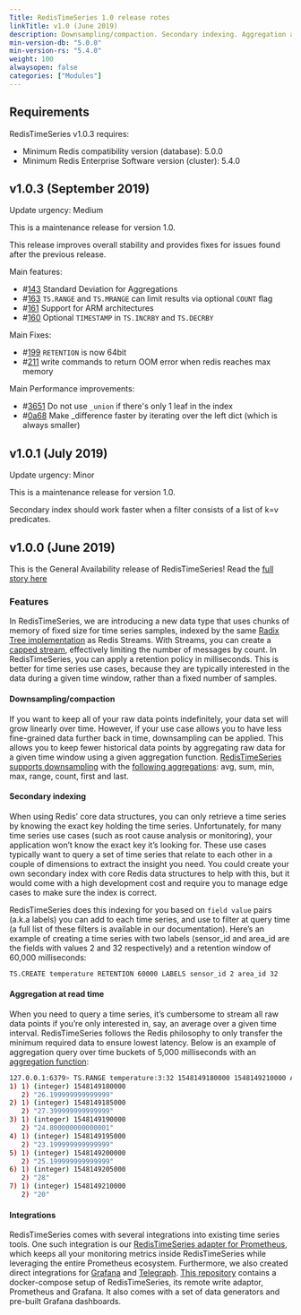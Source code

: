 ```yaml
---
Title: RedisTimeSeries 1.0 release rotes
linkTitle: v1.0 (June 2019)
description: Downsampling/compaction. Secondary indexing. Aggregation at read time. Integration with Prometheus, Grafana, and Telegraph.
min-version-db: "5.0.0"
min-version-rs: "5.4.0"
weight: 100
alwaysopen: false
categories: ["Modules"]
---
```

## Requirements

RedisTimeSeries v1.0.3 requires:

- Minimum Redis compatibility version (database): 5.0.0
- Minimum Redis Enterprise Software version (cluster): 5.4.0

## v1.0.3 (September 2019)

Update urgency: Medium

This is a maintenance release for version 1.0.

This release improves overall stability and provides fixes for issues found after the previous release.

Main features:

- #[143](https://github.com/RedisTimeSeries/RedisTimeSeries/issues/143) Standard Deviation for Aggregations
- #[163](https://github.com/RedisTimeSeries/RedisTimeSeries/issues/163) `TS.RANGE` and `TS.MRANGE` can limit results via optional `COUNT` flag
- #[161](https://github.com/RedisTimeSeries/RedisTimeSeries/issues/161) Support for ARM architectures
- #[160](https://github.com/RedisTimeSeries/RedisTimeSeries/issues/160) Optional `TIMESTAMP` in `TS.INCRBY` and `TS.DECRBY`

Main Fixes:

- #[199](https://github.com/RedisTimeSeries/RedisTimeSeries/issues/199) `RETENTION` is now 64bit
- #[211](https://github.com/RedisTimeSeries/RedisTimeSeries/issues/211) write commands to return OOM error when redis reaches max memory

Main Performance improvements:

- #[3651](https://github.com/RedisTimeSeries/RedisTimeSeries/commit/3651ef8eb65b390e333053b91a64617fc2382f6e) Do not use `_union` if there's only 1 leaf in the index
- #[0a68](https://github.com/RedisTimeSeries/RedisTimeSeries/commit/0a68d4eca95108595ac7dfbae68d3f0371e41470) Make _difference faster by iterating over the left dict (which is always smaller)

## v1.0.1 (July 2019)

Update urgency: Minor

This is a maintenance release for version 1.0.

Secondary index should work faster when a filter consists of a list of k=v predicates.

## v1.0.0 (June 2019)

This is the General Availability release of RedisTimeSeries!  Read the [full story here](https://redislabs.com/blog/redistimeseries-ga-making-4th-dimension-truly-immersive)

### Features

In RedisTimeSeries, we are introducing a new data type that uses chunks of memory of fixed size for time series samples, indexed by the same [Radix Tree implementation](https://github.com/antirez/rax) as Redis Streams. With Streams, you can create a [capped stream](https://redis.io/commands/xadd), effectively limiting the number of messages by count. In RedisTimeSeries, you can apply a retention policy in milliseconds. This is better for time series use cases, because they are typically interested in the data during a given time window, rather than a fixed number of samples.

#### Downsampling/compaction

If you want to keep all of your raw data points indefinitely, your data set will grow linearly over time. However, if your use case allows you to have less fine-grained data further back in time, downsampling can be applied. This allows you to keep fewer historical data points by aggregating raw data for a given time window using a given aggregation function. [RedisTimeSeries supports downsampling](https://oss.redislabs.com/redistimeseries/commands/#tscreaterule) with the [following aggregations](https://oss.redislabs.com/redistimeseries/commands/#tsrange): avg, sum, min, max, range, count, first and last.  

#### Secondary indexing

When using Redis’ core data structures, you can only retrieve a time series by knowing the exact key holding the time series. Unfortunately, for many time series use cases (such as root cause analysis or monitoring), your application won’t know the exact key it’s looking for. These use cases typically want to query a set of time series that relate to each other in a couple of dimensions to extract the insight you need. You could create your own secondary index with core Redis data structures to help with this, but it would come with a high development cost and require you to manage edge cases to make sure the index is correct.

RedisTimeSeries does this indexing for you based on `field value` pairs (a.k.a labels) you can add to each time series, and use to filter at query time (a full list of these filters is available in our documentation). Here’s an example of creating a time series with two labels (sensor_id and area_id are the fields with values 2 and 32 respectively) and a retention window of 60,000 milliseconds:

```sh
TS.CREATE temperature RETENTION 60000 LABELS sensor_id 2 area_id 32
```

#### Aggregation at read time

When you need to query a time series, it’s cumbersome to stream all raw data points if you’re only interested in, say, an average over a given time interval. RedisTimeSeries follows the Redis philosophy to only transfer the minimum required data to ensure lowest latency. Below is an example of aggregation query over time buckets of 5,000 milliseconds with an [aggregation function](https://oss.redislabs.com/redistimeseries/commands/#tsrange):  

```sh
127.0.0.1:6379> TS.RANGE temperature:3:32 1548149180000 1548149210000 AGGREGATION avg 5000
1) 1) (integer) 1548149180000
   2) "26.199999999999999"
2) 1) (integer) 1548149185000
   2) "27.399999999999999"
3) 1) (integer) 1548149190000
   2) "24.800000000000001"
4) 1) (integer) 1548149195000
   2) "23.199999999999999"
5) 1) (integer) 1548149200000
   2) "25.199999999999999"
6) 1) (integer) 1548149205000
   2) "28"
7) 1) (integer) 1548149210000
   2) "20"
```

#### Integrations

RedisTimeSeries comes with several integrations into existing time series tools. One such integration is our [RedisTimeSeries adapter for Prometheus](https://github.com/RedisTimeSeries/prometheus-redistimeseries-adapter), which keeps all your monitoring metrics inside RedisTimeSeries while leveraging the entire Prometheus ecosystem.
Furthermore, we also created direct integrations for [Grafana](https://github.com/RedisTimeSeries/grafana-redistimeseries) and [Telegraph](https://github.com/RedisTimeSeries/telegraf). [This repository](https://github.com/RedisTimeSeries/prometheus-demos) contains a docker-compose setup of RedisTimeSeries, its remote write adaptor, Prometheus and Grafana. It also comes with a set of data generators and pre-built Grafana dashboards.
